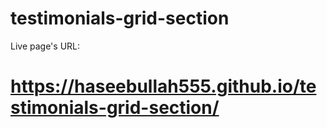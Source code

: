 # testimonials-grid-section
Live page's URL:
#  https://haseebullah555.github.io/testimonials-grid-section/